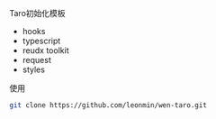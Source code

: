 Taro初始化模板

- hooks
- typescript
- reudx toolkit
- request
- styles

使用

```bash
git clone https://github.com/leonmin/wen-taro.git
```